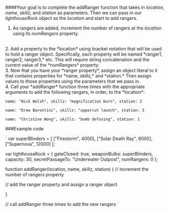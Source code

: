####Your goal is to complete the addRanger function that takes in *location, name, skillz,* and *station* as parameters. Then we can pass in our *lighthouseRock* object as the *location* and start to add rangers.

1. As rangers are added, increment the number of rangers at the *location* using its *numRangers* property.
<br />
2. Add a property to the *location* using bracket notation that will be used to hold a ranger object. Specifically, each property will be named *ranger1, ranger2, ranger3,* etc. This will require string concatenation and the current value of the *numRangers* property.
<br />
3. Now that you have your *ranger<number> property*, assign an object literal to it that contains properties for *name, skillz,* and *station.* Then assign values to those properties using the parameters that we pass in.
<br />
4. Call your *addRanger* function three times with the appropriate arguments to add the following rangers, in order, to the *location*:
<br />

`
name: "Nick Walsh", skillz: "magnification burn", station: 2 
`

`
name: "Drew Barontini", skillz: "uppercut launch", station: 3 
`

`
name: "Christine Wong", skillz: "bomb defusing", station: 1 
`

###Example code

`
var superBlinders = [ ["Firestorm", 4000], ["Solar Death Ray", 6000], ["Supernova", 12000] ];

var lighthouseRock = {
  gateClosed: true,
  weaponBulbs: superBlinders,
  capacity: 30,
  secretPassageTo: "Underwater Outpost",
  numRangers: 0
};

function addRanger(location, name, skillz, station) {
  // increment the number of rangers property
  
  // add the ranger<number> property and assign a ranger object
  

}

// call addRanger three times to add the new rangers
`